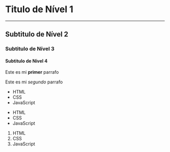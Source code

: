 # Titulo de Nível 1
---
## Subtitulo de Nível 2
### Subtitulo de Nível 3
#### Subtitulo de Nível 4

Este es mi **primer** parrafo

Este es mi *segundo* parrafo

* HTML
* CSS
* JavaScript

- HTML
- CSS
- JavaScript

1. HTML
2. CSS
3. JavaScript